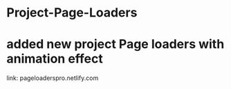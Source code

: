 # Project-Page-Loaders
# added new project Page loaders with animation effect

link: pageloaderspro.netlify.com
